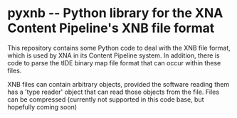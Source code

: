 # pyxnb -- Python library for the XNA Content Pipeline's XNB file format

This repository contains some Python code to deal with the XNB file format, which is used by XNA in its Content Pipeline system. In addition, there is code to parse the tIDE binary map file format that can occur within these files.

XNB files can contain arbitrary objects, provided the software reading them has a 'type reader' object that can read those objects from the file. Files can be compressed (currently not supported in this code base, but hopefully coming soon)
